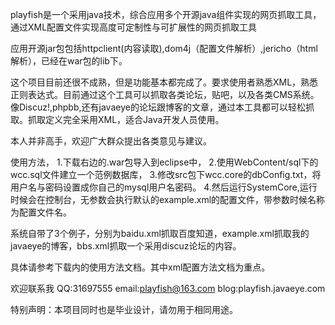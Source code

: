 playfish是一个采用java技术，综合应用多个开源java组件实现的网页抓取工具，通过XML配置文件实现高度可定制性与可扩展性的网页抓取工具

应用开源jar包包括httpclient(内容读取),dom4j（配置文件解析）,jericho（html解析），已经在war包的lib下。

这个项目目前还很不成熟，但是功能基本都完成了。要求使用者熟悉XML，熟悉正则表达式。目前通过这个工具可以抓取各类论坛，贴吧，以及各类CMS系统。像Discuz!,phpbb,还有javaeye的论坛跟博客的文章，通过本工具都可以轻松抓取。抓取定义完全采用XML，适合Java开发人员使用。

本人并非高手，欢迎广大群众提出各类意见与建议。

使用方法，
1.下载右边的.war包导入到eclipse中，
2.使用WebContent/sql下的wcc.sql文件建立一个范例数据库，
3.修改src包下wcc.core的dbConfig.txt，将用户名与密码设置成你自己的mysql用户名密码。
4.然后运行SystemCore,运行时候会在控制台，无参数会执行默认的example.xml的配置文件，带参数时候名称为配置文件名。

系统自带了3个例子，分别为baidu.xml抓取百度知道，example.xml抓取我的javaeye的博客，bbs.xml抓取一个采用discuz论坛的内容。

具体请参考下载内的使用方法文档。其中xml配置方法文档为重点。

欢迎联系我
QQ:31697555
email:playfish@163.com
blog:playfish.javaeye.com

特别声明：本项目同时也是毕业设计，请勿用于相同用途。